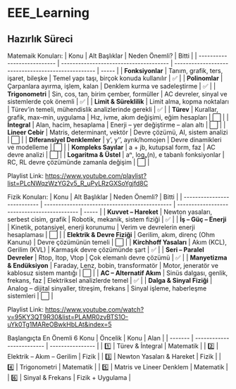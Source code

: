 # EEE_Learning

## Hazırlık Süreci
Matemaik Konuları:
| Konu                        | Alt Başlıklar                          | Neden Önemli?                                      | Bitti |
| --------------------------- | -------------------------------------- | -------------------------------------------------- | ----- |
| **Fonksiyonlar**            | Tanım, grafik, ters, işaret, bileşke   | Temel yapı taşı, birçok konuda kullanılır          | ✅    |
| **Polinomlar**              | Çarpanlara ayırma, işlem, kalan        | Denklem kurma ve sadeleştirme                      | ✅    |
| **Trigonometri**            | Sin, cos, tan, birim çember, formüller | AC devreler, sinyal ve sistemlerde çok önemli      | ✅    |
| **Limit & Süreklilik**      | Limit alma, kopma noktaları            | Türev’in temeli, mühendislik analizlerinde gerekli | ✅    |
| **Türev**                   | Kurallar, grafik, max–min, uygulama    | Hız, ivme, akım değişimi, eğim hesapları           | ⬜    |
| **İntegral**                | Alan, hacim, hesaplama                 | Enerji – yer değiştirme – alan altı                | ⬜    |
| **Lineer Cebir**            | Matris, determinant, vektör            | Devre çözümü, AI, sistem analizi                   | ⬜    |
| **Diferansiyel Denklemler** | y’, y’’, ayrık/homojen                 | Devre dinamikleri ve modelleme                     | ⬜    |
| **Kompleks Sayılar**        | a + jb, kutupsal form, faz             | AC devre analizi                                   | ⬜    |
| **Logaritma & Üstel**       | aⁿ, logₐ(n), e tabanlı fonksiyonlar    | RC, RL devre çözümünde zamanla değişim             | ⬜    |


Playlist Link: https://www.youtube.com/playlist?list=PLcNWqzWzYG2v5_R_uPyLRzGXSoYgjfd8C

Fizik Konuları:
| Konu                        | Alt Başlıklar                                 | Neden Önemli?                               | Bitti |
| --------------------------- | --------------------------------------------- | ------------------------------------------- | ----- |
| **Kuvvet – Hareket**        | Newton yasaları, serbest cisim, grafik        | Robotik, mekanik, sistem fiziği             | ✅    |
| **İş – Güç – Enerji**       | Kinetik, potansiyel, enerji korunumu          | Verim ve devrelerin enerji hesaplaması      | ⬜    |
| **Elektrik & Devre Fiziği** | Gerilim, akım, direnç (Ohm Kanunu)            | Devre çözümünün temeli                      | ⬜    |
| **Kirchhoff Yasaları**      | Akım (KCL), Gerilim (KVL)                     | Karmaşık devre çözümünde şart               | ✅    |
| **Seri – Paralel Devreler** | Rtop, Itop, Vtop                              | Çok elemanlı devre çözümü                   | ✅    |
| **Manyetizma & Endüksiyon** | Faraday, Lenz, bobin, transformatör           | Motor, jeneratör ve kablosuz sistem mantığı | ⬜    |
| **AC – Alternatif Akım**    | Sinüs dalgası, genlik, frekans, faz           | Elektriksel analizlerde temel               | ✅    |
| **Dalga & Sinyal Fiziği**   | Analog – dijital sinyaller, titreşim, frekans | Sinyal işleme, haberleşme sistemleri        | ⬜    |


Playlist Link: https://www.youtube.com/watch?v=95KY3QT9R30&list=PLAMR0zvBTS1O-uYk0Tg1MAReOBwkHbLAt&index=5

Başlangıçta En Önemli 6 Konu
| Öncelik | Konu                      | Alan             |
| ------- | ------------------------- | ---------------- |
| 1️⃣     | Türev & İntegral          | Matematik        |
| 2️⃣     | Elektrik – Akım – Gerilim | Fizik            |
| 3️⃣     | Newton Yasaları & Hareket | Fizik            |
| 4️⃣     | Trigonometri              | Matematik        |
| 5️⃣     | Matris ve Lineer Denklem  | Matematik        |
| 6️⃣     | Sinyal & Frekans          | Fizik + Uygulama |
